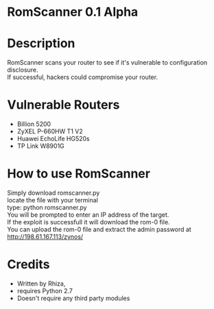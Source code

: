 RomScanner 0.1 Alpha
====================

Description
===========

RomScanner scans your router to see if it's vulnerable to configuration disclosure.
<br>If successful, hackers could compromise your router.

Vulnerable Routers
===================

- Billion 5200
- ZyXEL P-660HW T1 V2
- Huawei EchoLife HG520s
- TP Link W8901G

How to use RomScanner
=====================

Simply download romscanner.py
<br>locate the file with your terminal
<br>type: python romscanner.py
<br>You will be prompted to enter an IP address of the target.
<br>If the exploit is successfull it will download the rom-0 file.
<br>You can upload the rom-0 file and extract the admin password at http://198.61.167.113/zynos/

Credits
=======

 - Written by Rhiza, 
 - requires Python 2.7
 - Doesn't require any third party modules
